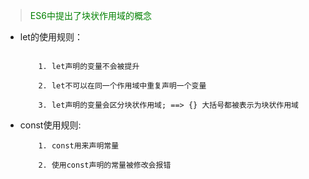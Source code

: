 >   <font style="color:green">ES6中提出了块状作用域的概念</font>
+   let的使用规则：
    ```

        1. let声明的变量不会被提升

        2. let不可以在同一个作用域中重复声明一个变量

        3. let声明的变量会区分块状作用域; ==> {} 大括号都被表示为块状作用域
    ```
+   const使用规则:
    ```
        1. const用来声明常量

        2. 使用const声明的常量被修改会报错
    ```